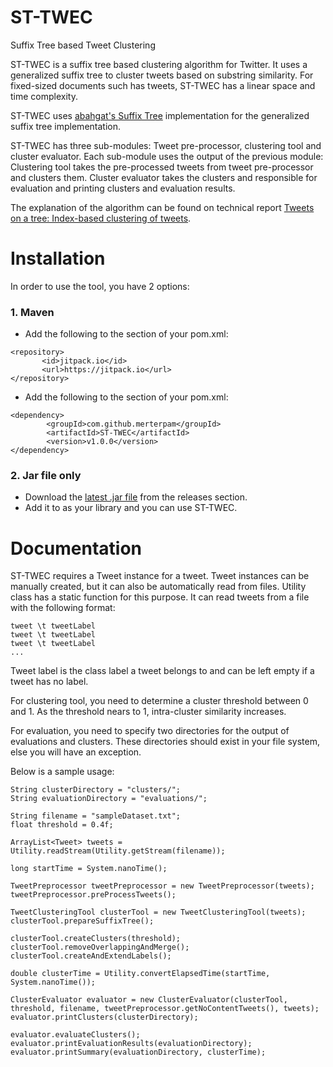 # ST-TWEC
Suffix Tree based Tweet Clustering

ST-TWEC is a suffix tree based clustering algorithm for Twitter. It uses a generalized suffix tree to cluster tweets based on substring similarity. For fixed-sized documents such has tweets, ST-TWEC has a linear space and time complexity. 

ST-TWEC uses <a href="https://github.com/abahgat/suffixtree">abahgat's Suffix Tree</a> implementation for the generalized suffix tree implementation.

ST-TWEC has three sub-modules: Tweet pre-processor, clustering tool and cluster evaluator. Each sub-module uses the output of the previous module: Clustering tool takes the pre-processed tweets from tweet pre-processor and clusters them. Cluster evaluator takes the clusters and responsible for evaluation and printing clusters and evaluation results.

The explanation of the algorithm can be found on technical report [Tweets on a tree: Index-based clustering of tweets](http://research.sabanciuniv.edu/31274/1/Technical_Report.pdf).

# Installation

In order to use the tool, you have 2 options:

### 1. Maven

  * Add the following to the <repositories> section of your pom.xml:

```
<repository>
       <id>jitpack.io</id>
       <url>https://jitpack.io</url>
</repository>
```

  * Add the following to the <dependencies> section of your pom.xml:

```
<dependency>
	    <groupId>com.github.merterpam</groupId>
	    <artifactId>ST-TWEC</artifactId>
	    <version>v1.0.0</version>
</dependency>
```

### 2. Jar file only

  * Download the [latest .jar file](https://github.com/merterpam/ST-TWEC/releases) from the releases section.
  * Add it to as your library and you can use ST-TWEC. 

# Documentation

ST-TWEC requires a Tweet instance for a tweet. Tweet instances can be manually created, but it can also be automatically read from files. Utility class has a static function for this purpose. It can read tweets from a file with the following format: 

```
tweet \t tweetLabel
tweet \t tweetLabel
tweet \t tweetLabel
...
```

Tweet label is the class label a tweet belongs to and can be left empty if a tweet has no label.

For clustering tool, you need to determine a cluster threshold between 0 and 1. As the threshold nears to 1, intra-cluster similarity increases.

For evaluation, you need to specify two directories for the output of evaluations and clusters. These directories should exist in your file system, else you will have an exception.

Below is a sample usage: 

```
String clusterDirectory = "clusters/";
String evaluationDirectory = "evaluations/";

String filename = "sampleDataset.txt";
float threshold = 0.4f;

ArrayList<Tweet> tweets = Utility.readStream(Utility.getStream(filename));

long startTime = System.nanoTime();

TweetPreprocessor tweetPreprocessor = new TweetPreprocessor(tweets);
tweetPreprocessor.preProcessTweets();

TweetClusteringTool clusterTool = new TweetClusteringTool(tweets);
clusterTool.prepareSuffixTree();

clusterTool.createClusters(threshold);
clusterTool.removeOverlappingAndMerge();
clusterTool.createAndExtendLabels();

double clusterTime = Utility.convertElapsedTime(startTime, System.nanoTime());

ClusterEvaluator evaluator = new ClusterEvaluator(clusterTool, threshold, filename, tweetPreprocessor.getNoContentTweets(), tweets);
evaluator.printClusters(clusterDirectory);

evaluator.evaluateClusters();
evaluator.printEvaluationResults(evaluationDirectory);
evaluator.printSummary(evaluationDirectory, clusterTime);
```
